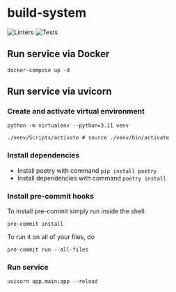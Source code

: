 # build-system

![Linters](https://github.com/TimePeak/users/actions/workflows/linters.yml/badge.svg)
![Tests](https://github.com/TimePeak/users/actions/workflows/tests.yml/badge.svg)


## Run service via Docker

```shell
docker-compose up -d
```

## Run service via uvicorn

### Create and activate virtual environment

```shell
python -m virtualenv --python=3.11 venv

./venv/Scripts/activate # source ./venv/bin/activate
```



### Install dependencies

* Install poetry with command `pip install poetry`
* Install dependencies with command `poetry install`

### Install pre-commit hooks

To install pre-commit simply run inside the shell:

```shell
pre-commit install
```

To run it on all of your files, do

```shell
pre-commit run --all-files
```



### Run service

```shell
uvicorn app.main:app --reload
```

